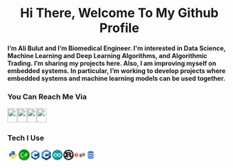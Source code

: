 <h1 align="center"> Hi There, Welcome To My Github Profile  </h1>   


#### I’m Ali Bulut and I’m Biomedical Engineer. I'm interested in Data Science, Machine Learning and Deep Learning Algorithms, and Algorithmic Trading. I’m sharing my projects here. Also, I am improving myself on embedded systems. In particular, I’m working to develop projects where embedded systems and machine learning models can be used together.
        
         
### You Can Reach Me Via

<a href="mailto:alibulut.ablt@gmail.com?"><img height="32" width="22" src="https://unpkg.com/simple-icons@v7/icons/gmail.svg" align="left" />[<img height="32" width="22" src="https://unpkg.com/simple-icons@v7/icons/linkedin.svg" align="left" />][linkedin][<img height="32" width="22" src="https://unpkg.com/simple-icons@v7/icons/twitter.svg" align="left" />][twitter][<img height="32" width="22" src="https://unpkg.com/simple-icons@v7/icons/kaggle.svg" align="left" />][kaggle]

<br />
<br />

[linkedin]: https://www.linkedin.com/in/ali-bulut-1a113524b
[kaggle]: https://www.kaggle.com/alibulut1/code
[twitter]: https://twitter.com/alibulutt7?t=XjGOLZMAoO9-R8oeZ7L5bg&s=09

   

### Tech I Use
<img src="https://raw.githubusercontent.com/github/explore/80688e429a7d4ef2fca1e82350fe8e3517d3494d/topics/python/python.png" width="25" height="25"><img src="https://raw.githubusercontent.com/github/explore/80688e429a7d4ef2fca1e82350fe8e3517d3494d/topics/csharp/csharp.png" width="25" height="25"><img src="https://raw.githubusercontent.com/github/explore/f3e22f0dca2be955676bc70d6214b95b13354ee8/topics/c/c.png" width="25" height="25"><img src="https://raw.githubusercontent.com/github/explore/180320cffc25f4ed1bbdfd33d4db3a66eeeeb358/topics/cpp/cpp.png" width="25" height="25"><img src="https://raw.githubusercontent.com/github/explore/80688e429a7d4ef2fca1e82350fe8e3517d3494d/topics/arduino/arduino.png" width="25" height="25"><img src="https://raw.githubusercontent.com/github/explore/80688e429a7d4ef2fca1e82350fe8e3517d3494d/topics/rust/rust.png" width="25" height="25"><img src="https://raw.githubusercontent.com/github/explore/80688e429a7d4ef2fca1e82350fe8e3517d3494d/topics/git/git.png" width="25" height="25"><img src="https://raw.githubusercontent.com/github/explore/80688e429a7d4ef2fca1e82350fe8e3517d3494d/topics/sql/sql.png" width="25" height="25">

  
  
  
<!---
<details> 
<summary>:bulb: Github Stats</summary>
<img src="https://github-readme-stats.vercel.app/api?username=alibulutb&theme=onedark"
</details>

<details> 
<summary>:bulb: Most Used Languages</summary>
<img src="https://github-readme-stats.vercel.app/api/top-langs/?username=alibulutb&layout=compact"
</details>
--->

  
  
  
<!---
alibulutb/alibulutb is a ✨ special ✨ repository because its `README.md` (this file) appears on your GitHub profile.
You can click the Preview link to take a look at your changes.
--->
